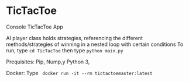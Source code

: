 # TicTacToe
Console TicTacToe App

AI player class holds strategies, referencing the different methods/strategies of winning in a nested loop with certain conditions
To run, 
type `cd TicTacToe`
then type `python main.py`

Prequisites:
Pip,
Nump,y
Python 3,


Docker:
Type ` docker run -it --rm tictactoemaster:latest`
